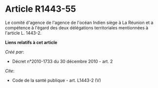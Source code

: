 # Article R1443-55

Le comité d'agence de l'agence de l'océan Indien siège à La Réunion et a compétence à l'égard des deux délégations
territoriales mentionnées à l'article L. 1443-2.

**Liens relatifs à cet article**

_Créé par_:

  - Décret n°2010-1733 du 30 décembre 2010 - art. 2

_Cite_:

  - Code de la santé publique - art. L1443-2 (V)
